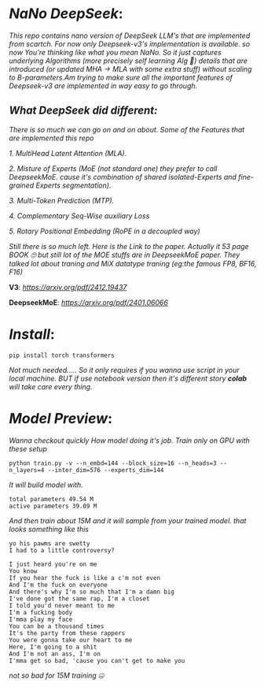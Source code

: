 # _NaNo DeepSeek_:

_This repo contains nano version of DeepSeek LLM's that are implemented from scartch. For now only Deepseek-v3's implementation is available. so now You're thinking like what you mean NaNo. So it just captures underlying Algorithms (more precisely self learning Alg 🧠) details that are introduced (or updated MHA -> MLA with some extra stuff) without scaling to B-parameters.Am trying to make sure all the important features of Deepseek-v3 are implemented in way easy to go through._

  ## *What DeepSeek did different:*
  *There is so much we can go on and on about. Some of the Features that are implemented this repo*
  
  *1. MultiHead Latent Attention (MLA).*
  
  *2. Misture of Experts (MoE (not standard one) they prefer to call DeepseekMoE. cause it's combination of shared isolated-Experts and fine-grained Experts segmentation).*
  
  *3. Multi-Token Prediction (MTP).*
  
  *4. Complementary Seq-Wise auxiliary Loss*
  
  *5. Rotary Positional Embedding (RoPE in a decoupled way)*

  *Still there is so much left. Here is the Link to the paper. Actually it 53 page BOOK 🙄 but still lot of the MOE stuffs are in DeepseekMoE paper. They talked lot about traning and MiX datatype traning (eg:the famous FP8, BF16, F16)*
  
  **V3**: *https://arxiv.org/pdf/2412.19437*
    
  **DeepseekMoE**: *https://arxiv.org/pdf/2401.06066*

# *Install*:
    pip install torch transformers
*Not much needed..... So it only requires if you wanna use script in your local machine. BUT if use notebook version then it's different story **colab** will take care every thing*.

# *Model Preview*:
*Wanna checkout quickly How model doing it's job. Train only on GPU with these setup*
  
    python train.py -v --n_embd=144 --block_size=16 --n_heads=3 --n_layers=4 --inter_dim=576 --experts_dim=144

*It will build model with.*

    total parameters 49.54 M
    active parameters 39.09 M
    
*And then train about 15M and it will sample from your trained model. that looks something like this*

    yo his pawms are swetty
    I had to a little controversy?
    
    I just heard you're on me
    You know
    If you hear the fuck is like a c'm not even
    And I'm the fuck on everyone
    And there's why I'm so much that I'm a damn big
    I've done got the same rap, I'm a closet
    I told you'd never meant to me
    I'm a fucking body
    I'mma play my face
    You can be a thousand times
    It's the party from these rappers
    You were gonna take our heart to me
    Here, I'm going to a shit
    And I'm not an ass, I'm on
    I'mma get so bad, 'cause you can't get to make you
    
*not so bad for 15M training 🤐*

